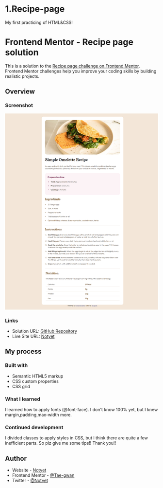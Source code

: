 
# 1.Recipe-page
My first practicing of HTML&amp;CSS!

# Frontend Mentor - Recipe page solution

This is a solution to the [Recipe page challenge on Frontend Mentor](https://www.frontendmentor.io/challenges/recipe-page-KiTsR8QQKm). Frontend Mentor challenges help you improve your coding skills by building realistic projects. 

## Overview

### Screenshot

![](screenshot.png)

### Links

- Solution URL: [GitHub Repository](https://github.com/Tae-gwan/1.Recipe-page.git)
- Live Site URL: [Notyet](https://your-live-site-url.com)

## My process

### Built with

- Semantic HTML5 markup
- CSS custom properties
- CSS grid

### What I learned
I learned how to apply fonts (@font-face).
I don't know 100% yet, but I knew margin,padding,max-width more.

### Continued development

I divided classes to apply styles in CSS, but I think there are quite a few inefficient parts.
So plz give me some tips!! Thank you!!


## Author

- Website - [Notyet](https://www.your-site.com)
- Frontend Mentor - [@Tae-gwan](https://www.frontendmentor.io/profile/Tae-gwan)
- Twitter - [@Notyet](https://www.twitter.com/yourusername)


